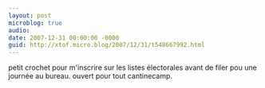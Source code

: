 ```yaml
---
layout: post
microblog: true
audio: 
date: 2007-12-31 00:00:00 -0000
guid: http://xtof.micro.blog/2007/12/31/t548667992.html
---
```

petit crochet pour m'inscrire sur les listes électorales avant de filer pou une journée au bureau. ouvert pour tout cantinecamp.
